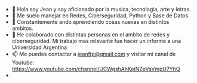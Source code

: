 - 👋 Hola soy Jean y soy aficionado por la musica, tecnologia, arte y letras.
- 👀 Me suelo manejar en Redes, Ciberseguridad, Python y Base de Datos
- 🌱 Constantemente ando aprendiendo cosas nuevas en distintos ambitos.
- 💞️ He colaborado con distintas personas en el ambito de redes y ciberseguridad. Mi trabajo mas relevante fue hacer un informe a una Universidad Argentina
- 📫 Me puedes contactar a jeanftp@gmail.com y visitar mi canal de Youtube: https://www.youtube.com/channel/UCWgshAhKeiNZeVsVmpU7YhQ
- 

